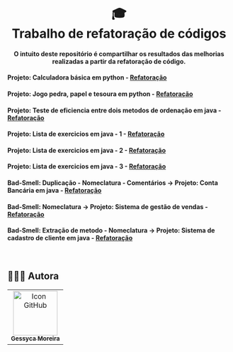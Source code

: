 <h1 align="center">
  🎓<br>Trabalho de refatoração de códigos
</h1>

<h4 align="center">
  O intuito deste repositório é compartilhar os resultados das melhorias realizadas a partir da refatoração de código.
</h4>

<h4 align="left">
  Projeto: Calculadora básica em python - <a href="/refatoracao-calculadora.md"/>Refatoração</a> 
</h4>
<h4 align="left">
  Projeto: Jogo pedra, papel e tesoura em python - <a href="/refatoracao-jogo.md"/>Refatoração</a> 
</h4>
<h4 align="left">
  Projeto: Teste de eficiencia entre dois metodos de ordenação em java - <a href="/refatoracao-testes.md"/>Refatoração</a> 
</h4>
<h4 align="left">
  Projeto: Lista de exercicios em java - 1 - <a href="/refatoracao-lista-1.md"/>Refatoração</a> 
</h4>
<h4 align="left">
  Projeto: Lista de exercicios em java - 2 - <a href="/refatoracao-lista-2.md"/>Refatoração</a> 
</h4>
    <h4 align="left">
  Projeto: Lista de exercicios em java - 3 - <a href="/refatoracao-lista-3.md"/>Refatoração</a> 
</h4>
<h4 align="left">
   Bad-Smell:  Duplicação - Nomeclatura - Comentários ->
  Projeto:  Conta Bancária em java - <a href="/refatoracao-lista-4.md"/>Refatoração</a> 
</h4>
<h4 align="left">
  Bad-Smell: Nomeclatura -> Projeto: Sistema de gestão de vendas - <a href="/refatoracao-lista-5-2.md"/>Refatoração</a> 
</h4>
<h4 align="left">
  Bad-Smell: Extração de metodo - Nomeclatura -> Projeto: Sistema de cadastro de cliente em java - <a href="/refatoracao-lista-6.md"/>Refatoração</a> 
</h4>
</br>


##  👩🏻‍💻 Autora<br>
<table>
  <tr>
    <td align="center">
      <a href="[https://github.com/geessyca](https://www.linkedin.com/in/geessyca/)">
        <img src="https://avatars.githubusercontent.com/u/72661229?v=4" width="100px;" alt="Icon GitHub"/><br>
        <sub>
          <b>Gessyca Moreira</b>
        </sub>
      </a>
    </td>
  </tr>
</table>
